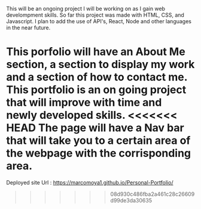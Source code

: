 This will be an ongoing project I will be working on as I gain web develompment skills. So far this project was made with HTML, CSS, and Javascript. 
I plan to add the use of API's, React, Node and other languages in the near future. 
 
 This porfolio will have an About Me section, a section to display my work and a section of how to contact me.
 This portfolio is an on going project that will improve with time and newly developed skills. 
<<<<<<< HEAD
The page will have a Nav bar that will take you to a certain area of the webpage with the corrisponding area.
=======
 
 Deployed site Url : https://marcomoya1.github.io/Personal-Portfolio/
>>>>>>> 08d930c486fba2a461c28c26609d99de3da30635
